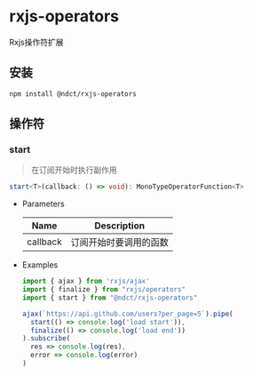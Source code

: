 # rxjs-operators

Rxjs操作符扩展

## 安装

```bash
npm install @ndct/rxjs-operators
```

## 操作符

### start

> 在订阅开始时执行副作用

```typescript
start<T>(callback: () => void): MonoTypeOperatorFunction<T>
```

+ Parameters

  | Name     | Description            |
  | -------- | ---------------------- |
  | callback | 订阅开始时要调用的函数 |

+ Examples

  ```typescript
  import { ajax } from 'rxjs/ajax'
  import { finalize } from "rxjs/operators"
  import { start } from "@ndct/rxjs-operators"
  
  ajax(`https://api.github.com/users?per_page=5`).pipe(
    start(() => console.log('load start')),
    finalize(() => console.log('load end'))
  ).subscribe(
    res => console.log(res),
    error => console.log(error)
  )
  ```

